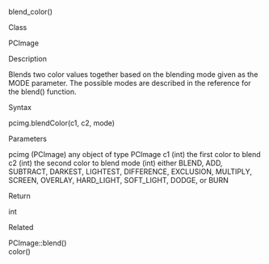 

blend_color()

Class

PCImage

Description

Blends two color values together based on the blending mode given as the MODE parameter. The possible modes are described in the reference for the blend() function.

Syntax

pcimg.blendColor(c1, c2, mode)	

Parameters

pcimg	(PCImage)	any object of type PCImage
c1	(int)	the first color to blend
c2	(int)	the second color to blend
mode	(int)	either BLEND, ADD, SUBTRACT, DARKEST, LIGHTEST, DIFFERENCE, EXCLUSION, MULTIPLY, SCREEN, OVERLAY, HARD_LIGHT, SOFT_LIGHT, DODGE, or BURN

Return

int	

Related

PCImage::blend()	
color()	